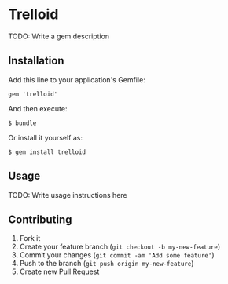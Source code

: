 # Trelloid

TODO: Write a gem description

## Installation

Add this line to your application's Gemfile:

    gem 'trelloid'

And then execute:

    $ bundle

Or install it yourself as:

    $ gem install trelloid

## Usage

TODO: Write usage instructions here

## Contributing

1. Fork it
2. Create your feature branch (`git checkout -b my-new-feature`)
3. Commit your changes (`git commit -am 'Add some feature'`)
4. Push to the branch (`git push origin my-new-feature`)
5. Create new Pull Request
